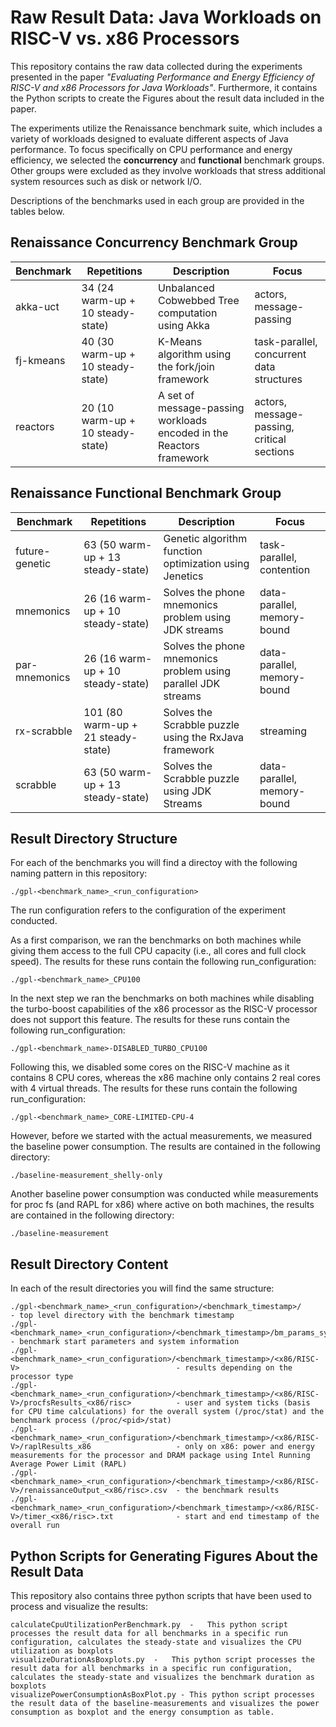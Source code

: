 # Raw Result Data: Java Workloads on RISC-V vs. x86 Processors

This repository contains the raw data collected during the experiments presented in the paper _"Evaluating Performance and Energy Efficiency of RISC-V and x86 Processors for Java Workloads"_. Furthermore, it contains the Python scripts to create the Figures about the result data included in the paper.

The experiments utilize the Renaissance benchmark suite, which includes a variety of workloads designed to evaluate different aspects of Java performance. To focus specifically on CPU performance and energy efficiency, we selected the **concurrency** and **functional** benchmark groups. Other groups were excluded as they involve workloads that stress additional system resources such as disk or network I/O.

Descriptions of the benchmarks used in each group are provided in the tables below.

## Renaissance Concurrency Benchmark Group

| **Benchmark** | **Repetitions** | **Description** | **Focus** |
|---------------|------------------|------------------|-----------|
| akka-uct | 34 (24 warm-up + 10 steady-state) | Unbalanced Cobwebbed Tree computation using Akka | actors, message-passing |
| fj-kmeans | 40 (30 warm-up + 10 steady-state) | K-Means algorithm using the fork/join framework | task-parallel, concurrent data structures |
| reactors | 20 (10 warm-up + 10 steady-state) | A set of message-passing workloads encoded in the Reactors framework | actors, message-passing, critical sections |

## Renaissance Functional Benchmark Group

| **Benchmark** | **Repetitions** | **Description** | **Focus** |
|---------------|------------------|------------------|-----------|
| future-genetic | 63 (50 warm-up + 13 steady-state) | Genetic algorithm function optimization using Jenetics | task-parallel, contention |
| mnemonics | 26 (16 warm-up + 10 steady-state) | Solves the phone mnemonics problem using JDK streams | data-parallel, memory-bound |
| par-mnemonics | 26 (16 warm-up + 10 steady-state) | Solves the phone mnemonics problem using parallel JDK streams | data-parallel, memory-bound |
| rx-scrabble | 101 (80 warm-up + 21 steady-state) | Solves the Scrabble puzzle using the RxJava framework | streaming |
| scrabble | 63 (50 warm-up + 13 steady-state) | Solves the Scrabble puzzle using JDK Streams | data-parallel, memory-bound |

## Result Directory Structure

For each of the benchmarks you will find a directoy with the following naming pattern in this repository:

    ./gpl-<benchmark_name>_<run_configuration>

The run configuration refers to the configuration of the experiment conducted.

As a first comparison, we ran the benchmarks on both machines while giving them access to the full CPU capacity (i.e., all cores and full clock speed). The results for these runs contain the following run_configuration:

    ./gpl-<benchmark_name>_CPU100

In the next step we ran the benchmarks on both machines while disabling the turbo-boost capabilities of the x86 processor as the RISC-V processor does not support this feature. The results for these runs contain the following run_configuration:

    ./gpl-<benchmark_name>-DISABLED_TURBO_CPU100

Following this, we disabled some cores on the RISC-V machine as it contains 8 CPU cores, whereas the x86 machine only contains 2 real cores with 4 virtual threads. The results for these runs contain the following run_configuration:

    ./gpl-<benchmark_name>_CORE-LIMITED-CPU-4

However, before we started with the actual measurements, we measured the baseline power consumption. The results are contained in the following directory: 

    ./baseline-measurement_shelly-only

Another baseline power consumption was conducted while measurements for proc fs (and RAPL for x86) where active on both machines, the results are contained in the following directory:

    ./baseline-measurement


## Result Directory Content

In each of the result directories you will find the same structure:

    ./gpl-<benchmark_name>_<run_configuration>/<benchmark_timestamp>/                                               - top level directory with the benchmark timestamp
    ./gpl-<benchmark_name>_<run_configuration>/<benchmark_timestamp>/bm_params_sysinfo.txt                          - benchmark start parameters and system information 
    ./gpl-<benchmark_name>_<run_configuration>/<benchmark_timestamp>/<x86/RISC-V>                                   - results depending on the processor type
    ./gpl-<benchmark_name>_<run_configuration>/<benchmark_timestamp>/<x86/RISC-V>/procfsResults_<x86/risc>          - user and system ticks (basis for CPU time calculations) for the overall system (/proc/stat) and the benchmark process (/proc/<pid>/stat) 
    ./gpl-<benchmark_name>_<run_configuration>/<benchmark_timestamp>/<x86/RISC-V>/raplResults_x86                   - only on x86: power and energy measurements for the processor and DRAM package using Intel Running Average Power Limit (RAPL)
    ./gpl-<benchmark_name>_<run_configuration>/<benchmark_timestamp>/<x86/RISC-V>/renaissanceOutput_<x86/risc>.csv  - the benchmark results
    ./gpl-<benchmark_name>_<run_configuration>/<benchmark_timestamp>/<x86/RISC-V>/timer_<x86/risc>.txt              - start and end timestamp of the overall run 

## Python Scripts for Generating Figures About the Result Data

This repository also contains three python scripts that have been used to process and visualize the results:

    calculateCpuUtilizationPerBenchmark.py  -   This python script processes the result data for all benchmarks in a specific run configuration, calculates the steady-state and visualizes the CPU utilization as boxplots
    visualizeDurationAsBoxplots.py  -   This python script processes the result data for all benchmarks in a specific run configuration, calculates the steady-state and visualizes the benchmark duration as boxplots
    visualizePowerConsumptionAsBoxPlot.py - This python script processes the result data of the baseline-measurements and visualizes the power consumption as boxplot and the energy consumption as table.

